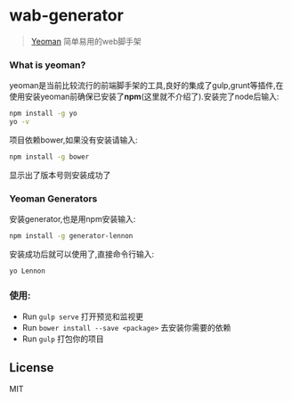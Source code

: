 # wab-generator

> [Yeoman](http://yeoman.io) 简单易用的web脚手架



### What is yeoman?

yeoman是当前比较流行的前端脚手架的工具,良好的集成了gulp,grunt等插件,在使用安装yeoman前确保已安装了**npm**(这里就不介绍了).安装完了node后输入:

```bash
npm install -g yo
yo -v
```
项目依赖bower,如果没有安装请输入:

```bash
npm install -g bower
```
显示出了版本号则安装成功了

### Yeoman Generators

安装generator,也是用npm安装输入:


```bash
npm install -g generator-lennon
```

安装成功后就可以使用了,直接命令行输入:

```bash
yo Lennon
```

### 使用:
* Run `gulp serve` 打开预览和监视更
* Run `bower install --save <package>` 去安装你需要的依赖
* Run `gulp` 打包你的项目

## License

MIT
